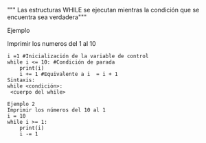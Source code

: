 """ Las estructuras WHILE se ejecutan mientras la condición
que se encuentra sea verdadera"""

Ejemplo

Imprimir los numeros del 1 al 10
```
i =1 #Inicialización de la variable de control
while i <= 10: #Condición de parada
    print(i)
    i += 1 #Equivalente a i  = i + 1
Sintaxis:
while <condición>:
 <cuerpo del while>
```
```
Ejemplo 2
Imprimir los números del 10 al 1
i = 10
while i >= 1:
    print(i)
    i -= 1
```
